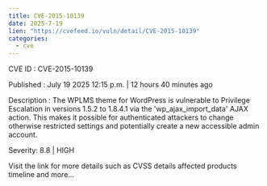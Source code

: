```yaml
--- 
title: CVE-2015-10139
date: 2025-7-19
lien: "https://cvefeed.io/vuln/detail/CVE-2015-10139"
categories:
  - cve
---
```


CVE ID : CVE-2015-10139

Published :  July 19
2025
12:15 p.m. | 12 hours
40 minutes ago

Description : The WPLMS theme for WordPress is vulnerable to Privilege Escalation in versions 1.5.2 to 1.8.4.1 via the 'wp_ajax_import_data' AJAX action. This makes it possible for authenticated attackers to change otherwise restricted settings and potentially create a new accessible admin account.

Severity: 8.8 | HIGH

Visit the link for more details
such as CVSS details
affected products
timeline
and more...
